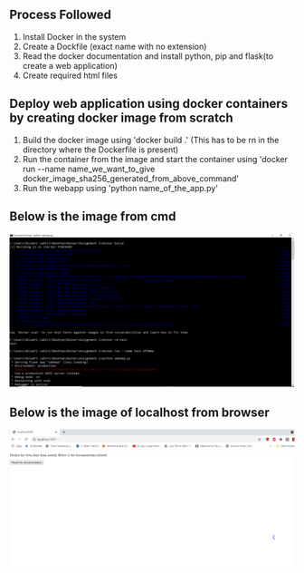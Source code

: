 ## Process Followed

1. Install Docker in the system
2. Create a Dockfile (exact name with no extension)
3. Read the docker documentation and install python, pip and flask(to create a web application)
4. Create required html files

## Deploy web application using docker containers by creating docker image from scratch

1. Build the docker image using 'docker build .' (This has to be rn in the directory where the Dockerfile is present)
2. Run the container from the image and start the container using 'docker run --name name_we_want_to_give docker_image_sha256_generated_from_above_command'
3. Run the webapp using 'python name_of_the_app.py'

## Below is the image from cmd
![alt text](https://github.com/niladri-lahiri-1308/MT19AIE272/blob/main/images/DockerCapture.PNG)

## Below is the image of localhost from browser
![alt text](https://github.com/niladri-lahiri-1308/MT19AIE272/blob/main/images/DockerLocalHost.PNG)
